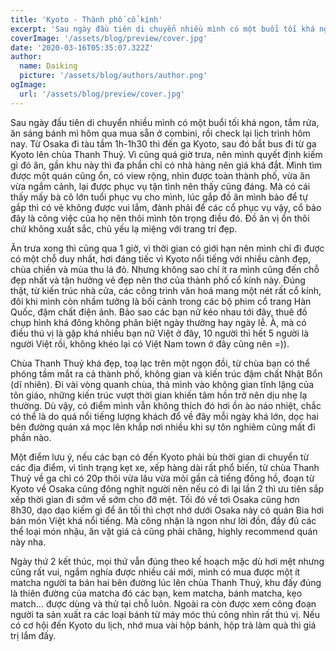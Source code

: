 ```yaml
---
title: 'Kyoto - Thành phố cổ kính'
excerpt: 'Sau ngày đầu tiên di chuyển nhiều mình có một buổi tối khá ngon, tắm rửa, ăn sáng bánh mì hôm qua mua sẵn ở combini, rồi check lại lịch trình hôm nay. Từ Osaka đi tàu tầm 1h-1h30 thì đến ga Kyoto, sau đó bắt bus đi từ ga Kyoto lên chùa Thanh Thuỷ. Vì cũng quá giờ trưa, nên mình quyết định kiếm gì đó ăn, gần khu này thì đa phần chỉ có nhà hàng nên giá khá đắt.'
coverImage: '/assets/blog/preview/cover.jpg'
date: '2020-03-16T05:35:07.322Z'
author:
  name: Daiking
  picture: '/assets/blog/authors/author.png'
ogImage:
  url: '/assets/blog/preview/cover.jpg'
---
```


Sau ngày đầu tiên di chuyển nhiều mình có một buổi tối khá ngon, tắm rửa, ăn sáng bánh mì hôm qua mua sẵn ở combini, rồi check lại lịch trình hôm nay. Từ Osaka đi tàu tầm 1h-1h30 thì đến ga Kyoto, sau đó bắt bus đi từ ga Kyoto lên chùa Thanh Thuỷ. Vì cũng quá giờ trưa, nên mình quyết định kiếm gì đó ăn, gần khu này thì đa phần chỉ có nhà hàng nên giá khá đắt. Mình tìm được một quán cũng ổn, có view rộng, nhìn được toàn thành phố, vừa ăn vừa ngắm cảnh, lại được phục vụ tận tình nên thấy cũng đáng. Mà có cái thấy mấy bà cô lớn tuổi phục vụ cho mình, lúc gắp đồ ăn mình bảo để tự gắp thì có vẻ không được vui lắm, đành phải để các cổ phục vụ vậy, cổ bảo đây là công việc của họ nên thôi mình tôn trọng điều đó. Đồ ăn vị ổn thôi chứ không xuất sắc, chủ yếu lạ miệng với trang trí đẹp.

Ăn trưa xong thì cũng qua 1 giờ, vì thời gian có giới hạn nên mình chỉ đi được có một chỗ duy nhất, hơi đáng tiếc vì Kyoto nổi tiếng với nhiều cảnh đẹp, chùa chiền và mùa thu lá đỏ. Nhưng không sao chí ít ra mình cũng đến chỗ đẹp nhất và tận hưởng vẻ đẹp nên thơ của thành phố cổ kính này. Đúng thật, từ kiến trúc nhà cửa, các công trình văn hoá mang một nét rất cổ kính, đôi khi mình còn nhầm tưởng là bối cảnh trong các bộ phim cổ trang Hàn Quốc, đậm chất điện ảnh. Bảo sao các bạn nữ kéo nhau tới đây, thuê đồ chụp hình khá đông không phân biệt ngày thường hay ngày lễ. À, mà có điều thú vị là gặp khá nhiều bạn nữ Việt ở đây, 10 người thì hết 5 người là người Việt rồi, không khéo lại có Việt Nam town ở đây cũng nên =)).


Chùa Thanh Thuỷ khá đẹp, toạ lạc trên một ngọn đồi, từ chùa bạn có thể phóng tầm mắt ra cả thành phố, không gian và kiến trúc đậm chất Nhật Bổn (dĩ nhiên). Đi vài vòng quanh chùa, thả mình vào không gian tĩnh lặng của tôn giáo, những kiến trúc vượt thời gian khiến tâm hồn trở nên dịu nhẹ lạ thường. Dù vậy, có điểm mình vẫn không thích đó hơi ồn ào náo nhiệt, chắc có thể là do quá nổi tiếng lượng khách đổ về đây mỗi ngày khá lớn, dọc hai bên đường quán xá mọc lên khắp nơi nhiều khi sự tôn nghiêm cũng mất đi phần nào.


Một điểm lưu ý, nếu các bạn có đến Kyoto phải bù thời gian di chuyển từ các địa điểm, vì tình trạng kẹt xe, xếp hàng dài rất phổ biến, từ chùa Thanh Thuỷ về ga chỉ có 20p thôi vừa lâu vừa mỏi gần cả tiếng đồng hồ, đoạn từ Kyoto về Osaka cũng đông nghịt người nên nếu có đi lại lần 2 thì ưu tiên sắp xếp thời gian đi sớm về sớm cho đỡ mệt. Tối đó về tơi Osaka cũng hơn 8h30, dạo dạo kiếm gì để ăn tối thì chợt nhớ dưới Osaka này có quán Bia hơi bán món Việt khá nổi tiếng. Mà công nhận là ngon như lời đồn, đầy đủ các thể loại món nhậu, ăn vặt giá cả cũng phải chăng, highly recommend quán này nha.

Ngày thứ 2 kết thúc, mọi thứ vẫn đúng theo kế hoạch mặc dù hơi mệt nhưng cũng rất vui, ngắm nghía được nhiều cái mới, mình có mua được một ít matcha người ta bán hai bên đường lúc lên chùa Thanh Thuỷ, khu đấy đúng là thiên đường của matcha đó các bạn, kem matcha, bánh matcha, kẹo match… được dùng và thử tại chỗ luôn. Ngoài ra còn được xem công đoạn người ta sản xuất ra các loại bánh từ máy móc thủ công nhìn rất thú vị. Nếu có cơ hội đến Kyoto du lịch, nhớ mua vài hộp bánh, hộp trà làm quà thì giá trị lắm đấy.
